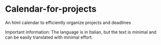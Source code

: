 # Calendar-for-projects
An html calendar to efficiently organize projects and deadlines

Important information: The language is in Italian, but the text is minimal and can be easily translated with minimal effort.
